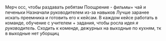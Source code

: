 Мерч осс, чтобы раздавать ребятам 
Поощрение - фильмы+ чай и печеньки 
Назначали руководителем из-за навыков 
Лучше заранее искать преемника и готовить его к кейсам. В каждом кейсе работать в команде, обучение с учителем + задания, чтобы росла идея *я руководитель*. 
Сходить к коменде, дежурных на выходные по кухням, тк в выходные нет уборщиц